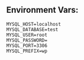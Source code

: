 ## Environment Vars:

```env
MYSQL_HOST=localhost
MYSQL_DATABASE=test
MYSQL_USER=root
MYSQL_PASSWORD=
MYSQL_PORT=3306
MYSQL_PREFIX=wp
```
